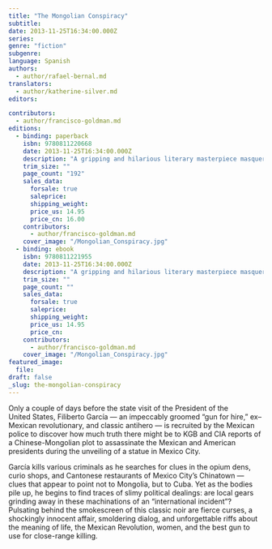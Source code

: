 ```yaml
---
title: "The Mongolian Conspiracy"
subtitle:
date: 2013-11-25T16:34:00.000Z
series:
genre: "fiction"
subgenre:
language: Spanish
authors:
  - author/rafael-bernal.md
translators:
  - author/katherine-silver.md
editors:

contributors:
  - author/francisco-goldman.md
editions:
  - binding: paperback
    isbn: 9780811220668
    date: 2013-11-25T16:34:00.000Z
    description: "A gripping and hilarious literary masterpiece masquerading as a Mexico City crime novel "
    trim_size: ""
    page_count: "192"
    sales_data:
      forsale: true
      saleprice:
      shipping_weight:
      price_us: 14.95
      price_cn: 16.00
    contributors:
      - author/francisco-goldman.md
    cover_image: "/Mongolian_Conspiracy.jpg"
  - binding: ebook
    isbn: 9780811221955
    date: 2013-11-25T16:34:00.000Z
    description: "A gripping and hilarious literary masterpiece masquerading as a Mexico City crime novel "
    trim_size: ""
    page_count: ""
    sales_data:
      forsale: true
      saleprice:
      shipping_weight:
      price_us: 14.95
      price_cn:
    contributors:
      - author/francisco-goldman.md
    cover_image: "/Mongolian_Conspiracy.jpg"
featured_image:
  file:
draft: false
_slug: the-mongolian-conspiracy
---
```


Only a couple of days before the state visit of the President of the United States, Filiberto García — an impeccably groomed “gun for hire,” ex–Mexican revolutionary, and classic antihero — is recruited by the Mexican police to discover how much truth there might be to KGB and CIA reports of a Chinese-Mongolian plot to assassinate the Mexican and American presidents during the unveiling of a statue in Mexico City.

García kills various criminals as he searches for clues in the opium dens, curio shops, and Cantonese restaurants of Mexico City’s Chinatown — clues that appear to point not to Mongolia, but to Cuba. Yet as the bodies pile up, he begins to find traces of slimy political dealings: are local gears grinding away in these machinations of an “international incident”? Pulsating behind the smokescreen of this classic noir are fierce curses, a shockingly innocent affair, smoldering dialog, and unforgettable riffs about the meaning of life, the Mexican Revolution, women, and the best gun to use for close-range killing.

